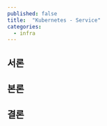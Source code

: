 ```yaml
---
published: false
title:  "Kubernetes - Service"
categories:
  - infra
---
```



## 서론




## 본론



## 결론



